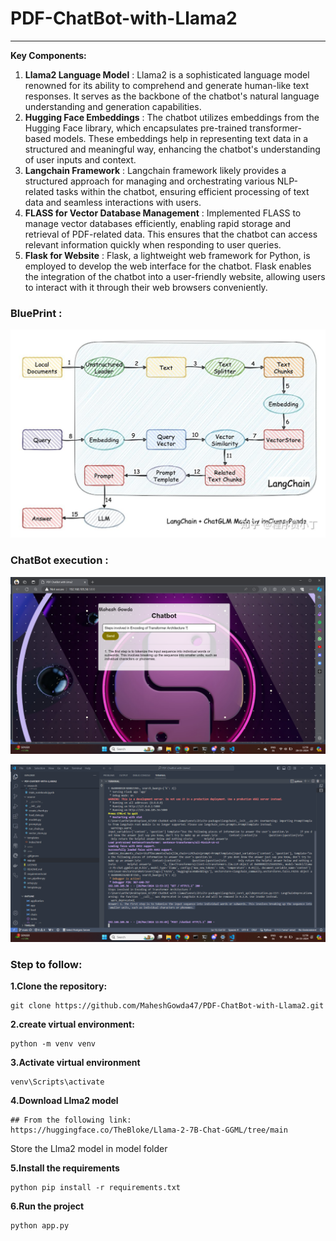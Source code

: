 #                                       **PDF-ChatBot-with-Llama2**
-----------------------------------------------------------------------------------------------------------------------

**Key Components:**

1. **Llama2 Language Model** : Llama2 is a sophisticated language model renowned for its ability to comprehend and generate human-like text responses. It serves as the backbone of the chatbot's natural language understanding and generation capabilities.
2. **Hugging Face Embeddings** : The chatbot utilizes embeddings from the Hugging Face library, which encapsulates pre-trained transformer-based models. These embeddings help in representing text data in a structured and meaningful way, enhancing the chatbot's understanding of user inputs and context.
3. **Langchain Framework** : Langchain framework likely provides a structured approach for managing and orchestrating various NLP-related tasks within the chatbot, ensuring efficient processing of text data and seamless interactions with users.
4. **FLASS for Vector Database Management** : Implemented FLASS to manage vector databases efficiently, enabling rapid storage and retrieval of PDF-related data. This ensures that the chatbot can access relevant information quickly when responding to user queries.
5. **Flask for Website** : Flask, a lightweight web framework for Python, is employed to develop the web interface for the chatbot. Flask enables the integration of the chatbot into a user-friendly website, allowing users to interact with it through their web browsers conveniently.

### **BluePrint :**

![1711611527997](image/README/1711611527997.png)

### **ChatBot execution :**

![1711611678136](image/README/1711611678136.png)

![1711611704889](image/README/1711611704889.png)

### **Step to follow:**

**1.Clone the repository:**

```
git clone https://github.com/MaheshGowda47/PDF-ChatBot-with-Llama2.git
```

**2.create virtual environment:**

```
python -m venv venv
```

**3.Activate virtual environment**

```
venv\Scripts\activate
```

**4.Download Llma2 model**

```
## From the following link:
https://huggingface.co/TheBloke/Llama-2-7B-Chat-GGML/tree/main
```

Store the Llma2 model in model folder

**5.Install the requirements**

```
python pip install -r requirements.txt
```

**6.Run the project**

```
python app.py
```
